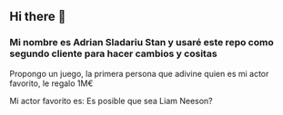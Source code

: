## Hi there 👋

### Mi nombre es Adrian Sladariu Stan y usaré este repo como segundo cliente para hacer cambios y cositas

Propongo un juego, la primera persona que adivine quien es mi actor favorito, le regalo 1M€

Mi actor favorito es: Es posible que sea Liam Neeson?
